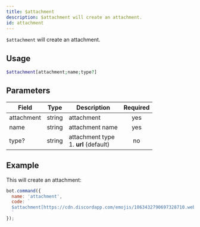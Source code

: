 ```yaml
---
title: $attachment 
description: $attachment will create an attachment.
id: attachment
---
```


`$attachment` will create an attachment.

## Usage

```php
$attachment[attachment;name;type?]
```

## Parameters 


| Field      | Type   | Description                                 | Required |
| ---------- | ------ | ------------------------------------------- |:--------:|
| attachment | string | attachment                                  |    yes   |
| name       | string | attachment name                             |    yes   |
| type?      | string | attachment type <br /> 1. **url** (default) |    no    |


## Example

This will create an attachment:

```javascript
bot.command({
  name: 'attachment',
  code: `
  $attachment[https://cdn.discordapp.com/emojis/1063432790697328710.webp?size=96&quality=lossless;boost-icon.png;url]
  `
});
```

